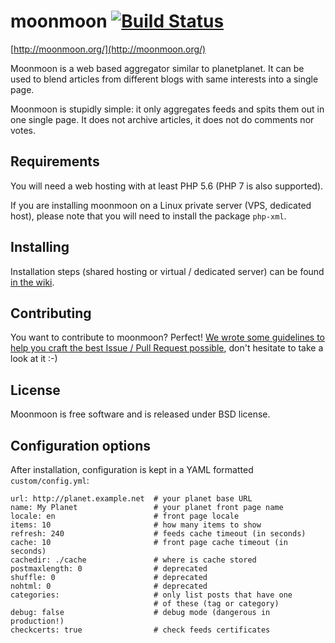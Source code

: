 moonmoon [![Build Status](https://travis-ci.org/moonmoon/moonmoon.svg?branch=master)](https://travis-ci.org/moonmoon/moonmoon)
========

[http://moonmoon.org/](http://moonmoon.org/)

Moonmoon is a web based aggregator similar to planetplanet.
It can be used to blend articles from different blogs with same interests into a single page.

Moonmoon is stupidly simple: it only aggregates feeds and spits them out in one single page.
It does not archive articles, it does not do comments nor votes.

Requirements
------------
You will need a web hosting with at least PHP 5.6 (PHP 7 is also supported).

If you are installing moonmoon on a Linux private server (VPS, dedicated host), 
please note that you will need to install the package `php-xml`.

Installing
----------

Installation steps (shared hosting or virtual / dedicated server) can be found 
[in the wiki](https://github.com/moonmoon/moonmoon/wiki/How-to-install).

Contributing
------------

You want to contribute to moonmoon? Perfect! [We wrote some guidelines to help you
craft the best Issue / Pull Request possible](https://github.com/moonmoon/moonmoon/blob/master/CONTRIBUTING.md),
don't hesitate to take a look at it :-)

License
-------

Moonmoon is free software and is released under BSD license.

Configuration options
---------------------
After installation, configuration is kept in a YAML formatted `custom/config.yml`:

```%yaml
url: http://planet.example.net  # your planet base URL
name: My Planet                 # your planet front page name
locale: en                      # front page locale
items: 10                       # how many items to show
refresh: 240                    # feeds cache timeout (in seconds)
cache: 10                       # front page cache timeout (in seconds)
cachedir: ./cache               # where is cache stored
postmaxlength: 0                # deprecated
shuffle: 0                      # deprecated
nohtml: 0                       # deprecated
categories:                     # only list posts that have one
                                # of these (tag or category)
debug: false                    # debug mode (dangerous in production!)
checkcerts: true                # check feeds certificates
```
